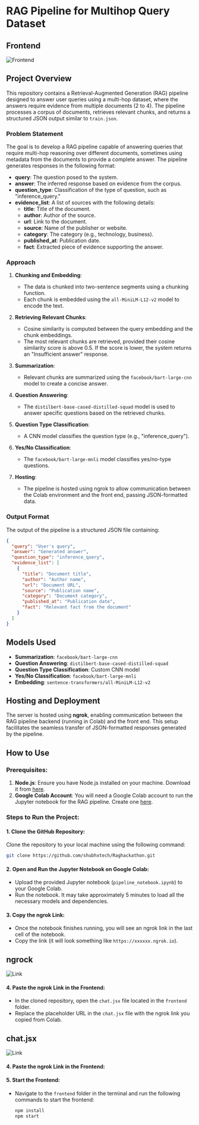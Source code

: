 # RAG Pipeline for Multihop Query Dataset


## Frontend 

![Frontend](../ragchatbot/src/assets/1.png)

## Project Overview

This repository contains a Retrieval-Augmented Generation (RAG) pipeline designed to answer user queries using a multi-hop dataset, where the answers require evidence from multiple documents (2 to 4). The pipeline processes a corpus of documents, retrieves relevant chunks, and returns a structured JSON output similar to `train.json`.

### Problem Statement

The goal is to develop a RAG pipeline capable of answering queries that require multi-hop reasoning over different documents, sometimes using metadata from the documents to provide a complete answer. The pipeline generates responses in the following format:

- **query**: The question posed to the system.
- **answer**: The inferred response based on evidence from the corpus.
- **question_type**: Classification of the type of question, such as "inference_query."
- **evidence_list**: A list of sources with the following details:
  - **title**: Title of the document.
  - **author**: Author of the source.
  - **url**: Link to the document.
  - **source**: Name of the publisher or website.
  - **category**: The category (e.g., technology, business).
  - **published_at**: Publication date.
  - **fact**: Extracted piece of evidence supporting the answer.

### Approach

1. **Chunking and Embedding**:
   - The data is chunked into two-sentence segments using a chunking function.
   - Each chunk is embedded using the `all-MiniLM-L12-v2` model to encode the text.
   
2. **Retrieving Relevant Chunks**:
   - Cosine similarity is computed between the query embedding and the chunk embeddings.
   - The most relevant chunks are retrieved, provided their cosine similarity score is above 0.5. If the score is lower, the system returns an "Insufficient answer" response.

3. **Summarization**:
   - Relevant chunks are summarized using the `facebook/bart-large-cnn` model to create a concise answer.

4. **Question Answering**:
   - The `distilbert-base-cased-distilled-squad` model is used to answer specific questions based on the retrieved chunks.

5. **Question Type Classification**:
   - A CNN model classifies the question type (e.g., "inference_query").

6. **Yes/No Classification**:
   - The `facebook/bart-large-mnli` model classifies yes/no-type questions.

7. **Hosting**:
   - The pipeline is hosted using ngrok to allow communication between the Colab environment and the front end, passing JSON-formatted data.

### Output Format

The output of the pipeline is a structured JSON file containing:

```json
{
  "query": "User's query",
  "answer": "Generated answer",
  "question_type": "inference_query",
  "evidence_list": [
    {
      "title": "Document title",
      "author": "Author name",
      "url": "Document URL",
      "source": "Publication name",
      "category": "Document category",
      "published_at": "Publication date",
      "fact": "Relevant fact from the document"
    }
  ]
}
```
## Models Used

- **Summarization**: `facebook/bart-large-cnn`
- **Question Answering**: `distilbert-base-cased-distilled-squad`
- **Question Type Classification**: Custom CNN model
- **Yes/No Classification**: `facebook/bart-large-mnli`
- **Embedding**: `sentence-transformers/all-MiniLM-L12-v2`

## Hosting and Deployment

The server is hosted using **ngrok**, enabling communication between the RAG pipeline backend (running in Colab) and the front end. This setup facilitates the seamless transfer of JSON-formatted responses generated by the pipeline.



## How to Use

### Prerequisites:
1. **Node.js**: Ensure you have Node.js installed on your machine. Download it from [here](https://nodejs.org/).
2. **Google Colab Account**: You will need a Google Colab account to run the Jupyter notebook for the RAG pipeline. Create one [here](https://colab.research.google.com/).

### Steps to Run the Project:

#### 1. Clone the GitHub Repository:
Clone the repository to your local machine using the following command:
```bash
git clone https://github.com/shubhxtech/Raghackathon.git
```

#### 2. Open and Run the Jupyter Notebook on Google Colab:
- Upload the provided Jupyter notebook (`pipeline_notebook.ipynb`) to your Google Colab.
- Run the notebook. It may take approximately 5 minutes to load all the necessary models and dependencies.

#### 3. Copy the ngrok Link:
- Once the notebook finishes running, you will see an ngrok link in the last cell of the notebook.
- Copy the link (it will look something like `https://xxxxxx.ngrok.io`).
## ngrock 

![Link](../ragchatbot/src/assets/2.png)
#### 4. Paste the ngrok Link in the Frontend:
- In the cloned repository, open the `chat.jsx` file located in the `frontend` folder.
- Replace the placeholder URL in the `chat.jsx` file with the ngrok link you copied from Colab.


 ## chat.jsx 

![Link](../ragchatbot/src/assets/3.png)
#### 4. Paste the ngrok Link in the Frontend:

#### 5. Start the Frontend:
- Navigate to the `frontend` folder in the terminal and run the following commands to start the frontend:
  ```bash
  npm install
  npm start
